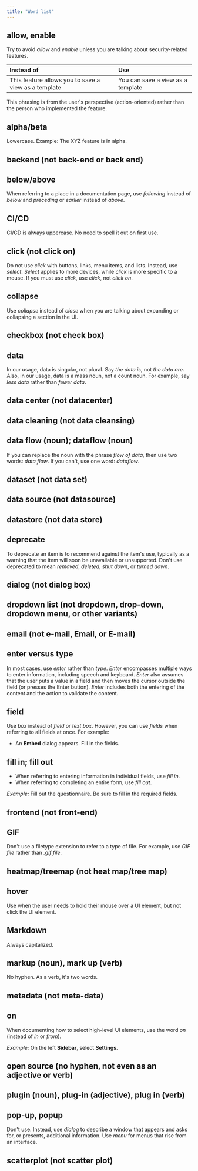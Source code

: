 ```yaml
---
title: "Word list"
---
```


## allow, enable

Try to avoid _allow_ and _enable_ unless you are talking about security-related features.

| Instead of                                          | Use        |
|:----------------------------------------------------|:-----------|
|This feature allows you to save a view as a template |You can save a view as a template|

This phrasing is from the user's perspective (action-oriented) rather than the person who implemented the feature.

## alpha/beta

Lowercase. Example: The XYZ feature is in alpha.

## backend (not back-end or back end)

## below/above

When referring to a place in a documentation page, use _following_ instead of _below_ and _preceding_ or _earlier_
instead of _above_.

## CI/CD

CI/CD is always uppercase. No need to spell it out on first use.

## click (not click on)

Do not use _click_ with buttons, links, menu items, and lists. Instead, use _select_. _Select_ applies to more devices,
while _click_ is more specific to a mouse. If you must use _click_, use _click_, not _click on_.

## collapse

Use _collapse_ instead of _close_ when you are talking about expanding or collapsing a section in the UI.

## checkbox (not check box)

## data

In our usage, data is singular, not plural. Say _the data is_, not _the data are_. Also, in our usage, data is a mass
noun, not a count noun. For example, say _less data_ rather than _fewer data_.

## data center (not datacenter)

## data cleaning (not data cleansing)

## data flow (noun); dataflow (noun)

If you can replace the noun with the phrase _flow of data_, then use two words: _data flow_. If you can't, use one word:
_dataflow_.

## dataset (not data set)

## data source (not datasource)

## datastore (not data store)

## deprecate

To deprecate an item is to recommend against the item's use, typically as a warning that the item will soon be
unavailable or unsupported. Don't use deprecated to mean _removed_, _deleted_, _shut down_, or _turned down_.

## dialog (not dialog box)

## dropdown list (not dropdown, drop-down, dropdown menu, or other variants)

## email (not e-mail, Email, or E-mail)

## enter versus type

In most cases, use _enter_ rather than _type_. _Enter_ encompasses multiple ways to enter information, including speech
and keyboard. _Enter_ also assumes that the user puts a value in a field and then moves the cursor outside the field (or
presses the Enter button). _Enter_ includes both the entering of the content and the action to validate the content.

## field

Use _box_ instead of _field_ or _text box_. However, you can use _fields_ when referring to all fields at once. For
example:

* An **Embed** dialog appears. Fill in the fields.

## fill in; fill out

* When referring to entering information in individual fields, use _fill in_.
* When referring to completing an entire form, use _fill out_.

_Example:_ Fill out the questionnaire. Be sure to fill in the required fields.

## frontend (not front-end)

## GIF

Don't use a filetype extension to refer to a type of file. For example, use _GIF file_ rather than _.gif file_.

## heatmap/treemap (not heat map/tree map)

## hover

Use when the user needs to hold their mouse over a UI element, but not click the UI element.

## Markdown

Always capitalized.

## markup (noun), mark up (verb)

No hyphen. As a verb, it's two words.

## metadata (not meta-data)

## on

When documenting how to select high-level UI elements, use the word _on_ (instead of _in_ or _from_).

_Example:_ On the left **Sidebar**, select **Settings**.

## open source (no hyphen, not even as an adjective or verb)

## plugin (noun), plug-in (adjective), plug in (verb)

## pop-up, popup

Don't use. Instead, use _dialog_ to describe a window that appears and asks for, or presents, additional information.
Use _menu_ for menus that rise from an interface.

## scatterplot (not scatter plot)
